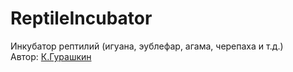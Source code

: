 ﻿# ReptileIncubator
 Инкубатор рептилий (игуана, эублефар, агама, черепаха и т.д.)</br>
 Автор: [К.Гурашкин](<https://github.com/CrockoMan>)
